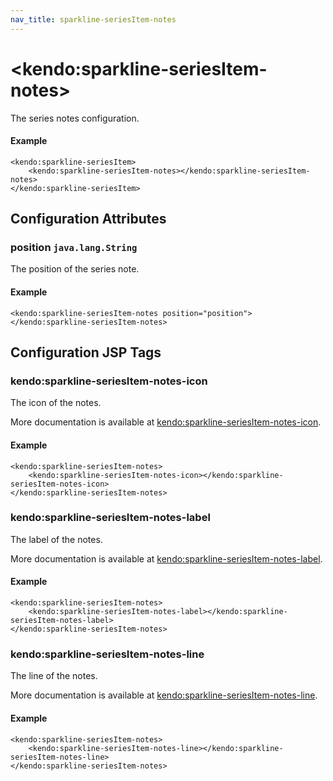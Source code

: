 ```yaml
---
nav_title: sparkline-seriesItem-notes
---
```


# \<kendo:sparkline-seriesItem-notes\>

The series notes configuration.

#### Example
    <kendo:sparkline-seriesItem>
        <kendo:sparkline-seriesItem-notes></kendo:sparkline-seriesItem-notes>
    </kendo:sparkline-seriesItem>

## Configuration Attributes

### position `java.lang.String`

The position of the series note.

#### Example
    <kendo:sparkline-seriesItem-notes position="position">
    </kendo:sparkline-seriesItem-notes>


##  Configuration JSP Tags

### kendo:sparkline-seriesItem-notes-icon

The icon of the notes.

More documentation is available at [kendo:sparkline-seriesItem-notes-icon](/api/wrappers/jsp/sparkline/seriesitem-notes-icon).

#### Example

    <kendo:sparkline-seriesItem-notes>
        <kendo:sparkline-seriesItem-notes-icon></kendo:sparkline-seriesItem-notes-icon>
    </kendo:sparkline-seriesItem-notes>

### kendo:sparkline-seriesItem-notes-label

The label of the notes.

More documentation is available at [kendo:sparkline-seriesItem-notes-label](/api/wrappers/jsp/sparkline/seriesitem-notes-label).

#### Example

    <kendo:sparkline-seriesItem-notes>
        <kendo:sparkline-seriesItem-notes-label></kendo:sparkline-seriesItem-notes-label>
    </kendo:sparkline-seriesItem-notes>

### kendo:sparkline-seriesItem-notes-line

The line of the notes.

More documentation is available at [kendo:sparkline-seriesItem-notes-line](/api/wrappers/jsp/sparkline/seriesitem-notes-line).

#### Example

    <kendo:sparkline-seriesItem-notes>
        <kendo:sparkline-seriesItem-notes-line></kendo:sparkline-seriesItem-notes-line>
    </kendo:sparkline-seriesItem-notes>


